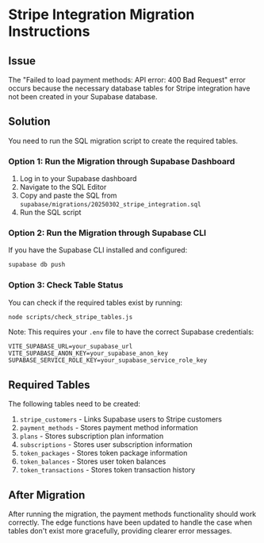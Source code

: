 # Stripe Integration Migration Instructions

## Issue

The "Failed to load payment methods: API error: 400 Bad Request" error occurs because the necessary database tables for Stripe integration have not been created in your Supabase database.

## Solution

You need to run the SQL migration script to create the required tables.

### Option 1: Run the Migration through Supabase Dashboard

1. Log in to your Supabase dashboard
2. Navigate to the SQL Editor
3. Copy and paste the SQL from `supabase/migrations/20250302_stripe_integration.sql`
4. Run the SQL script

### Option 2: Run the Migration through Supabase CLI

If you have the Supabase CLI installed and configured:

```bash
supabase db push
```

### Option 3: Check Table Status

You can check if the required tables exist by running:

```bash
node scripts/check_stripe_tables.js
```

Note: This requires your `.env` file to have the correct Supabase credentials:

```
VITE_SUPABASE_URL=your_supabase_url
VITE_SUPABASE_ANON_KEY=your_supabase_anon_key
SUPABASE_SERVICE_ROLE_KEY=your_supabase_service_role_key
```

## Required Tables

The following tables need to be created:

1. `stripe_customers` - Links Supabase users to Stripe customers
2. `payment_methods` - Stores payment method information
3. `plans` - Stores subscription plan information
4. `subscriptions` - Stores user subscription information
5. `token_packages` - Stores token package information
6. `token_balances` - Stores user token balances
7. `token_transactions` - Stores token transaction history

## After Migration

After running the migration, the payment methods functionality should work correctly. The edge functions have been updated to handle the case when tables don't exist more gracefully, providing clearer error messages.
